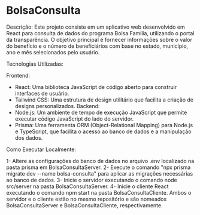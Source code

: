 # BolsaConsulta
Descrição:
Este projeto consiste em um aplicativo web desenvolvido em React para consulta de dados do programa Bolsa Família, utilizando o portal da transparência. O objetivo principal é fornecer informações sobre o valor do benefício e o número de beneficiários com base no estado, município, ano e mês selecionados pelo usuário.

Tecnologias Utilizadas:

Frontend:
* React: Uma biblioteca JavaScript de código aberto para construir interfaces de usuário.
* Tailwind CSS: Uma estrutura de design utilitário que facilita a criação de designs personalizados.
Backend:
* Node.js: Um ambiente de tempo de execução JavaScript que permite executar código JavaScript do lado do servidor.
* Prisma: Uma ferramenta ORM (Object-Relational Mapping) para Node.js e TypeScript, que facilita o acesso ao banco de dados e a manipulação dos dados.

Como Executar Localmente:

1- Altere as configurações do banco de dados no arquivo .env localizado na pasta prisma em BolsaConsultaServer.
2- Execute o comando "npx prisma migrate dev --name bolsa-consulta" para aplicar as migrações necessárias ao banco de dados.
3- Inicie o servidor executando o comando node src/server na pasta BolsaConsultaServer.
4- Inicie o cliente React executando o comando npm start na pasta BolsaConsultaCliente.
Ambos o servidor e o cliente estão no mesmo repositório e são nomeados BolsaConsultaServer e BolsaConsultaCliente, respectivamente.
